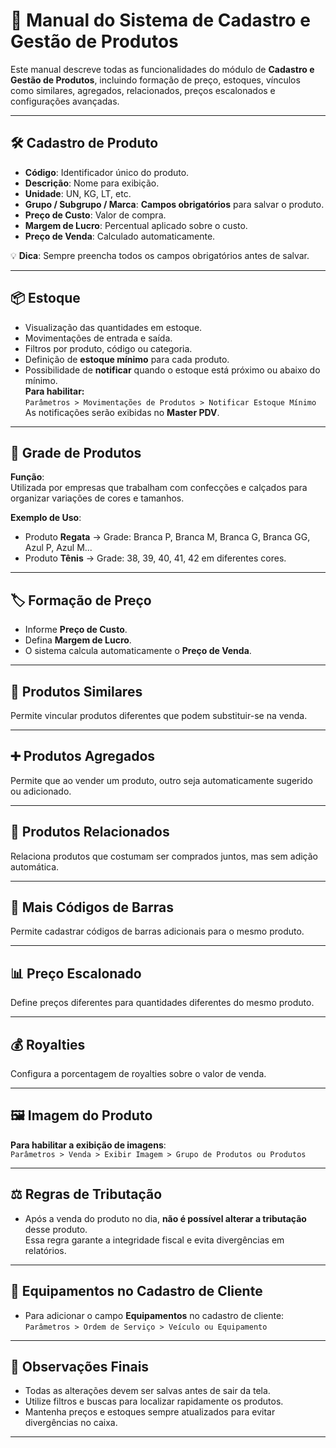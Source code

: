 # 📖 Manual do Sistema de Cadastro e Gestão de Produtos

Este manual descreve todas as funcionalidades do módulo de **Cadastro e Gestão de Produtos**, incluindo formação de preço, estoques, vínculos como similares, agregados, relacionados, preços escalonados e configurações avançadas.

---

## 🛠 Cadastro de Produto

- **Código**: Identificador único do produto.
- **Descrição**: Nome para exibição.
- **Unidade**: UN, KG, LT, etc.
- **Grupo / Subgrupo / Marca**: **Campos obrigatórios** para salvar o produto.
- **Preço de Custo**: Valor de compra.
- **Margem de Lucro**: Percentual aplicado sobre o custo.
- **Preço de Venda**: Calculado automaticamente.

💡 **Dica**: Sempre preencha todos os campos obrigatórios antes de salvar.

---

## 📦 Estoque

- Visualização das quantidades em estoque.
- Movimentações de entrada e saída.
- Filtros por produto, código ou categoria.
- Definição de **estoque mínimo** para cada produto.
- Possibilidade de **notificar** quando o estoque está próximo ou abaixo do mínimo.  
  **Para habilitar:**  
  `Parâmetros > Movimentações de Produtos > Notificar Estoque Mínimo`  
  As notificações serão exibidas no **Master PDV**.

---

## 🎯 Grade de Produtos

**Função**:  
Utilizada por empresas que trabalham com confecções e calçados para organizar variações de cores e tamanhos.

**Exemplo de Uso**:
- Produto **Regata** → Grade: Branca P, Branca M, Branca G, Branca GG, Azul P, Azul M...
- Produto **Tênis** → Grade: 38, 39, 40, 41, 42 em diferentes cores.

---

## 🏷 Formação de Preço

- Informe **Preço de Custo**.
- Defina **Margem de Lucro**.
- O sistema calcula automaticamente o **Preço de Venda**.

---

## 🔄 Produtos Similares

Permite vincular produtos diferentes que podem substituir-se na venda.

---

## ➕ Produtos Agregados

Permite que ao vender um produto, outro seja automaticamente sugerido ou adicionado.

---

## 🔗 Produtos Relacionados

Relaciona produtos que costumam ser comprados juntos, mas sem adição automática.

---

## 📇 Mais Códigos de Barras

Permite cadastrar códigos de barras adicionais para o mesmo produto.

---

## 📊 Preço Escalonado

Define preços diferentes para quantidades diferentes do mesmo produto.

---

## 💰 Royalties

Configura a porcentagem de royalties sobre o valor de venda.

---

## 🖼 Imagem do Produto

**Para habilitar a exibição de imagens**:  
`Parâmetros > Venda > Exibir Imagem > Grupo de Produtos ou Produtos`

---

## ⚖ Regras de Tributação

- Após a venda do produto no dia, **não é possível alterar a tributação** desse produto.  
  Essa regra garante a integridade fiscal e evita divergências em relatórios.

---

## 🔧 Equipamentos no Cadastro de Cliente

- Para adicionar o campo **Equipamentos** no cadastro de cliente:  
  `Parâmetros > Ordem de Serviço > Veículo ou Equipamento`

---

## 📌 Observações Finais

- Todas as alterações devem ser salvas antes de sair da tela.
- Utilize filtros e buscas para localizar rapidamente os produtos.
- Mantenha preços e estoques sempre atualizados para evitar divergências no caixa.

---